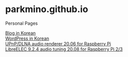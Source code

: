 # parkmino.github.io
Personal Pages

[Blog in Korean](http://blog.naver.com/parkmino45)  
[WordPress in Korean](https://mino170001903.wordpress.com/)  
[UPnP/DLNA audio renderer 20.06 for Raspberry Pi](https://drive.google.com/file/d/1XfZNM2vw8UsSDrX4kKjDcJNi0E8DtUw8)  
[LibreELEC 9.2.4 audio tuning 20.08 for Raspberry Pi 2/3](https://drive.google.com/file/d/1susTbwUWfVzuAL1AoX-YxyzbD6O5vAVe)
